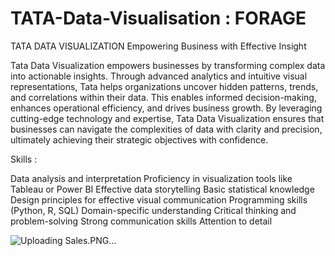 # TATA-Data-Visualisation : FORAGE 
TATA DATA VISUALIZATION Empowering Business with Effective Insight

Tata Data Visualization empowers businesses by transforming complex data into actionable insights. Through advanced analytics and intuitive visual representations, Tata helps organizations uncover hidden patterns, trends, and correlations within their data. This enables informed decision-making, enhances operational efficiency, and drives business growth. By leveraging cutting-edge technology and expertise, Tata Data Visualization ensures that businesses can navigate the complexities of data with clarity and precision, ultimately achieving their strategic objectives with confidence.

Skills :

Data analysis and interpretation
Proficiency in visualization tools like Tableau or Power BI
Effective data storytelling
Basic statistical knowledge
Design principles for effective visual communication
Programming skills (Python, R, SQL)
Domain-specific understanding
Critical thinking and problem-solving
Strong communication skills
Attention to detail

![Uploading Sales.PNG…]()
